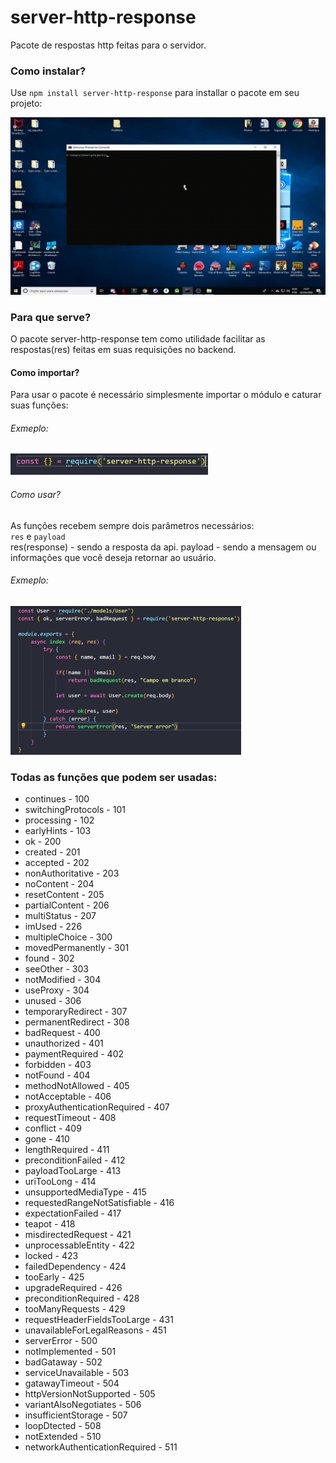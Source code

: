 # server-http-response
Pacote de respostas http feitas para o servidor.

### Como instalar?
Use `npm install server-http-response` para installar o pacote em seu projeto:<br />

![How to install](/install.gif)

### Para que serve?
O pacote server-http-response tem como utilidade facilitar as respostas(res) feitas em suas requisições no backend.<br />

#### Como importar?
Para usar o pacote é necessário simplesmente importar o módulo e caturar suas funções:

###### Exmeplo:
![How to import](/import.png)


###### Como usar?
As funções recebem sempre dois parâmetros necessários:<br />
`res` e `payload`<br />
res(response) - sendo a resposta da api.
payload - sendo a mensagem ou informações que você deseja retornar ao usuário.<br />

###### Exmeplo:
![How to use](/function.png)

### Todas as funções que podem ser usadas:

  * continues - 100<br />
  * switchingProtocols - 101<br />
  * processing - 102<br />
  * earlyHints - 103<br />
  * ok - 200<br />
  * created - 201<br />
  * accepted - 202<br />
  * nonAuthoritative - 203<br />
  * noContent - 204<br />
  * resetContent - 205<br />
  * partialContent - 206<br />
  * multiStatus - 207<br />
  * imUsed - 226<br />
  * multipleChoice - 300 <br />
  * movedPermanently - 301 <br />
  * found - 302 <br />
  * seeOther - 303 <br />
  * notModified - 304 <br />
  * useProxy - 304 <br />
  * unused - 306 <br />
  * temporaryRedirect - 307 <br />
  * permanentRedirect - 308 <br />
  * badRequest - 400 <br />
  * unauthorized - 401 <br />
  * paymentRequired - 402 <br />
  * forbidden - 403 <br />
  * notFound - 404 <br />
  * methodNotAllowed - 405 <br />
  * notAcceptable - 406 <br />
  * proxyAuthenticationRequired - 407 <br />
  * requestTimeout - 408 <br />
  * conflict - 409 <br />
  * gone - 410 <br />
  * lengthRequired - 411 <br />
  * preconditionFailed - 412 <br />
  * payloadTooLarge - 413 <br />
  * uriTooLong - 414 <br />
  * unsupportedMediaType - 415 <br />
  * requestedRangeNotSatisfiable - 416 <br />
  * expectationFailed - 417 <br />
  * teapot - 418 <br />
  * misdirectedRequest - 421 <br />
  * unprocessableEntity - 422 <br />
  * locked - 423 <br />
  * failedDependency - 424 <br />
  * tooEarly - 425 <br />
  * upgradeRequired - 426 <br />
  * preconditionRequired - 428 <br />
  * tooManyRequests - 429 <br />
  * requestHeaderFieldsTooLarge - 431 <br />
  * unavailableForLegalReasons - 451 <br />
  * serverError - 500 <br />
  * notImplemented - 501 <br />
  * badGataway - 502 <br />
  * serviceUnavailable - 503 <br />
  * gatawayTimeout - 504 <br />
  * httpVersionNotSupported - 505 <br />
  * variantAlsoNegotiates - 506 <br />
  * insufficientStorage - 507 <br />
  * loopDtected - 508 <br />
  * notExtended - 510 <br />
  * networkAuthenticationRequired - 511 <br />
